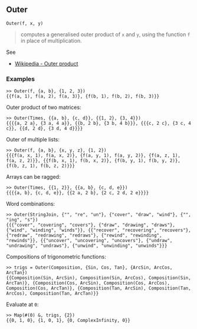 ## Outer

```
Outer(f, x, y)
```

> computes a generalised outer product of `x` and `y`, using the function `f` in place of multiplication.

See
* [Wikipedia - Outer product](https://en.wikipedia.org/wiki/Outer_product)


### Examples

```
>> Outer(f, {a, b}, {1, 2, 3})
{{f(a, 1), f(a, 2), f(a, 3)}, {f(b, 1), f(b, 2), f(b, 3)}}
```

Outer product of two matrices:

```
>> Outer(Times, {{a, b}, {c, d}}, {{1, 2}, {3, 4}})
{{{{a, 2 a}, {3 a, 4 a}}, {{b, 2 b}, {3 b, 4 b}}}, {{{c, 2 c}, {3 c, 4 c}}, {{d, 2 d}, {3 d, 4 d}}}}
```

Outer of multiple lists:

```
>> Outer(f, {a, b}, {x, y, z}, {1, 2})
{{{f(a, x, 1), f(a, x, 2)}, {f(a, y, 1), f(a, y, 2)}, {f(a, z, 1), f(a, z, 2)}}, {{f(b, x, 1), f(b, x, 2)}, {f(b, y, 1), f(b, y, 2)}, {f(b, z, 1), f(b, z, 2)}}}
```
 
Arrays can be ragged:

```
>> Outer(Times, {{1, 2}}, {{a, b}, {c, d, e}})
{{{{a, b}, {c, d, e}}, {{2 a, 2 b}, {2 c, 2 d, 2 e}}}}
```

Word combinations:

```
>> Outer(StringJoin, {"", "re", "un"}, {"cover", "draw", "wind"}, {"", "ing", "s"}) 
{{{"cover", "covering", "covers"}, {"draw", "drawing", "draws"}, {"wind", "winding", "winds"}}, {{"recover", "recovering", "recovers"}, {"redraw", "redrawing", "redraws"}, {"rewind", "rewinding", "rewinds"}}, {{"uncover", "uncovering", "uncovers"}, {"undraw", "undrawing", "undraws"}, {"unwind", "unwinding", "unwinds"}}}
```

Compositions of trigonometric functions:

```
>> trigs = Outer(Composition, {Sin, Cos, Tan}, {ArcSin, ArcCos, ArcTan})
{{Composition(Sin, ArcSin), Composition(Sin, ArcCos), Composition(Sin, ArcTan)}, {Composition(Cos, ArcSin), Composition(Cos, ArcCos), Composition(Cos, ArcTan)}, {Composition(Tan, ArcSin), Composition(Tan, ArcCos), Composition(Tan, ArcTan)}}
```

Evaluate at `0`:

```
>> Map(#(0) &, trigs, {2})
{{0, 1, 0}, {1, 0, 1}, {0, ComplexInfinity, 0}}
```
